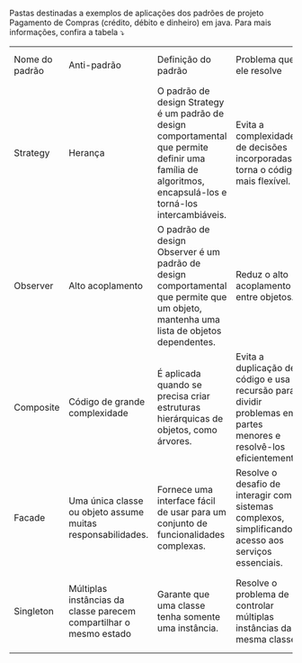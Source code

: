 Pastas destinadas a exemplos de aplicações dos padrões de projeto Pagamento de Compras (crédito, débito e dinheiro) em java.
Para mais informações, confira a tabela ⤵︎

<table>
    <tr>
        <td>Nome do padrão</td>
        <td>Anti-padrão</td>
        <td>Definição do padrão</td>
        <td>Problema que ele resolve</td>
        <td>Onde é utilizado na arquitetura Java</td>
    </tr>
    <tr>
        <td>Strategy</td>
        <td>Herança</td>
        <td>O padrão de design Strategy é um padrão de design comportamental que permite definir uma família de algoritmos, encapsulá-los e torná-los intercambiáveis.</td>
        <td>Evita a complexidade de decisões incorporadas e torna o código mais flexível.</td>
        <td>Usado em Java para gerenciar estratégias de roteamento de rede, flexibilidade.</td>
    </tr>
    </tr>
    <tr>
        <td>Observer</td>
        <td>Alto acoplamento</td>
        <td>O padrão de design Observer é um padrão de design comportamental que permite que um objeto, mantenha uma lista de objetos dependentes.</td>
        <td>Reduz o alto acoplamento entre objetos.</td>
        <td>Usado em Java para atualizar automaticamente interfaces de usuário em tempo real e também manter consistência de dados.</td>
    </tr>
    <tr>
        <td>Composite</td>
        <td>Código de grande complexidade</td>
        <td>É aplicada quando se precisa criar estruturas hierárquicas de objetos, como árvores.</td>
        <td>Evita a duplicação de código e usa a recursão para dividir problemas em partes menores e resolvê-los eficientemente.</td>
        <td>Usado em Java para representar estruturas de documentos, criar árvores de categorias, etc.</td>
    </tr>
    <tr>
        <td>Facade</td>
        <td>Uma única classe ou objeto assume muitas responsabilidades.</td>
        <td>Fornece uma interface fácil de usar para um conjunto de funcionalidades complexas.</td>
        <td>Resolve o desafio de interagir com sistemas complexos, simplificando o acesso aos serviços essenciais.</td>
        <td>Em java é usado em sistemas de gerenciamento de banco de dados, operações de banco de dados, etc.</td>
    </tr>
    <tr>
        <td>Singleton</td>
        <td>Múltiplas instâncias da classe parecem compartilhar o mesmo estado</td>
        <td>Garante que uma classe tenha somente uma instância.</td>
        <td>Resolve o problema de controlar múltiplas instâncias da mesma classe.</td>
        <td>Em java é usado para gerenciar recursos compartilhados, configurações de aplicativos globais, etc.</td>
    </tr>
</table>
